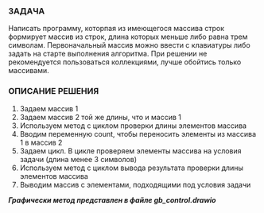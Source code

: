 ### ЗАДАЧА

Написать программу, которпая из имеющегося массива строк  формирует массив из строк, длина которых меньше либо равна трем символам. Первоначальный массив можно ввести с клавиатуры либо задать на старте выполнения алгоритма. При решении не рекомендуется пользоваться коллекциями, лучше обойтись только массивами.

### ОПИСАНИЕ РЕШЕНИЯ

1. Задаем массив 1
2. Задаем массив 2 той же длины, что и массив 1
3. Используем метод с циклом проверки длины элементов массива
4. Вводим переменную count, чтобы переносить элементы из массива 1 в массив 2
5. Задаем цикл. В цикле проверяем элементы массива на условия задачи (длина менее 3 символов)
6. Используем метод с циклом вывода результата проверки длины элементов массива
7. Выводим массив с элементами, подходящими под условия задачи

***Графически метод представлен в файле gb_control.drawio***

